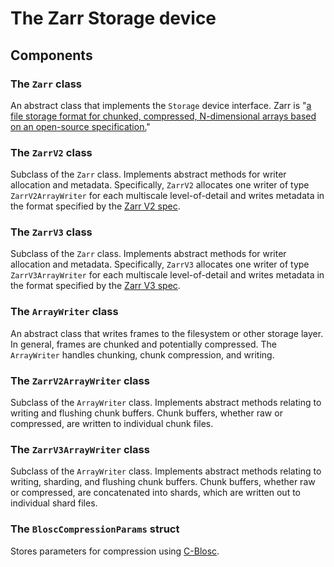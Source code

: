 # The Zarr Storage device

## Components

### The `Zarr` class

An abstract class that implements the `Storage` device interface.
Zarr
is "[a file storage format for chunked, compressed, N-dimensional arrays based on an open-source specification.](https://zarr.readthedocs.io/en/stable/index.html)"

### The `ZarrV2` class

Subclass of the `Zarr` class.
Implements abstract methods for writer allocation and metadata.
Specifically, `ZarrV2` allocates one writer of type `ZarrV2ArrayWriter` for each multiscale level-of-detail
and writes metadata in the format specified by the [Zarr V2 spec](https://zarr.readthedocs.io/en/stable/spec/v2.html).

### The `ZarrV3` class

Subclass of the `Zarr` class.
Implements abstract methods for writer allocation and metadata.
Specifically, `ZarrV3` allocates one writer of type `ZarrV3ArrayWriter` for each multiscale level-of-detail
and writes metadata in the format specified by
the [Zarr V3 spec](https://zarr-specs.readthedocs.io/en/latest/specs.html).

### The `ArrayWriter` class

An abstract class that writes frames to the filesystem or other storage layer.
In general, frames are chunked and potentially compressed.
The `ArrayWriter` handles chunking, chunk compression, and writing.

### The `ZarrV2ArrayWriter` class

Subclass of the `ArrayWriter` class.
Implements abstract methods relating to writing and flushing chunk buffers.
Chunk buffers, whether raw or compressed, are written to individual chunk files.

### The `ZarrV3ArrayWriter` class

Subclass of the `ArrayWriter` class.
Implements abstract methods relating to writing, sharding, and flushing chunk buffers.
Chunk buffers, whether raw or compressed, are concatenated into shards, which are written out to individual shard files.

### The `BloscCompressionParams` struct

Stores parameters for compression using [C-Blosc](https://github.com/Blosc/c-blosc).
